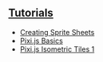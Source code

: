 ## [Tutorials](index.html)

- [Creating Sprite Sheets](creatingSpritesheets.html)
- [Pixi.js Basics](pixiBasics.html)
- [Pixi.js Isometric Tiles 1](pixiIsometric1.html)
